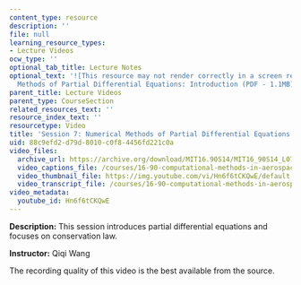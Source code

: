```yaml
---
content_type: resource
description: ''
file: null
learning_resource_types:
- Lecture Videos
ocw_type: ''
optional_tab_title: Lecture Notes
optional_text: '![This resource may not render correctly in a screen reader.](/images/inacessible.gif)[Numerical
  Methods of Partial Differential Equations: Introduction (PDF - 1.1MB)](resources/mit16_90s14_lecture7)'
parent_title: Lecture Videos
parent_type: CourseSection
related_resources_text: ''
resource_index_text: ''
resourcetype: Video
title: 'Session 7: Numerical Methods of Partial Differential Equations: Introduction'
uid: 88c9efd2-d79d-8010-c0f8-4456fd221c0a
video_files:
  archive_url: https://archive.org/download/MIT16.90S14/MIT16_90S14_L07_300k.mp4
  video_captions_file: /courses/16-90-computational-methods-in-aerospace-engineering-spring-2014/bbc8364ad9325078b1002de21b9ea114_Hn6f6tCKQwE.vtt
  video_thumbnail_file: https://img.youtube.com/vi/Hn6f6tCKQwE/default.jpg
  video_transcript_file: /courses/16-90-computational-methods-in-aerospace-engineering-spring-2014/221f9aeac60fd7687f52ddf6774ee698_Hn6f6tCKQwE.pdf
video_metadata:
  youtube_id: Hn6f6tCKQwE
---
```


**Description:** This session introduces partial differential equations and focuses on conservation law.

**Instructor:** Qiqi Wang

The recording quality of this video is the best available from the source.